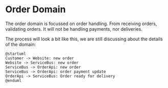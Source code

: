 # Order Domain

The order domain is focussed on order handling. From receiving orders, validating orders. It will not be handling payments, nor deliveries.

The process will look a bit like this, we are still discussing about the details of the domain:

```plantuml
@startuml
Customer -> Website: new order
Website -> ServiceBus: new order
ServiceBus -> OrderApi: new order
ServiceBus -> OrderApi: order payment update
OrderApi -> ServiceBus: Order ready for delivery
@enduml
```